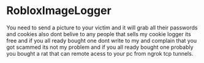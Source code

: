 # RobloxImageLogger
You need to send a picture to your victim and it will grab all their passwords and cookies 
also dont belive to any people that sells my cookie logger its free and if you all ready bought one 
dont write to my and complain that you got scammed its not my problem
and if you all ready bought one probably you bought a rat that can remote acess to your pc 
from ngrok tcp tunnels.
